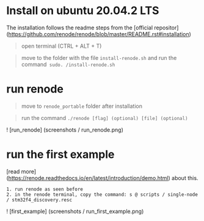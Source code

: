 # Install on ubuntu 20.04.2 LTS
The installation follows the readme steps from the [official repositor] (https://github.com/renode/renode/blob/master/README.rst#installation)
> open terminal (CTRL + ALT + T)

> move to the folder with the file `install-renode.sh` and run the command` sudo. /install-renode.sh`
# run renode
> move to `renode_portable` folder after installation

> run the command `./renode [flag] (optional) [file] (optional)`

! [run_renode] (screenshots / run_renode.png)

# run the first example
[read more] (https://renode.readthedocs.io/en/latest/introduction/demo.html) about this.

    1. run renode as seen before
    2. in the renode terminal, copy the command: s @ scripts / single-node / stm32f4_discovery.resc
! [first_example] (screenshots / run_first_example.png)